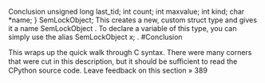 Conclusion unsigned long  last_tid; int  count; int  maxvalue; int  kind; char  *name; } SemLockObject; This creates a new, custom struct type and gives it a name SemLockObject . To declare a variable of this type, you can simply use the alias  SemLockObject x; . 
#Conclusion 

 This wraps up the quick walk through C syntax. There were many corners that were cut in this description, but it should be suﬃcient to read the CPython source code. Leave feedback on this section » 389
